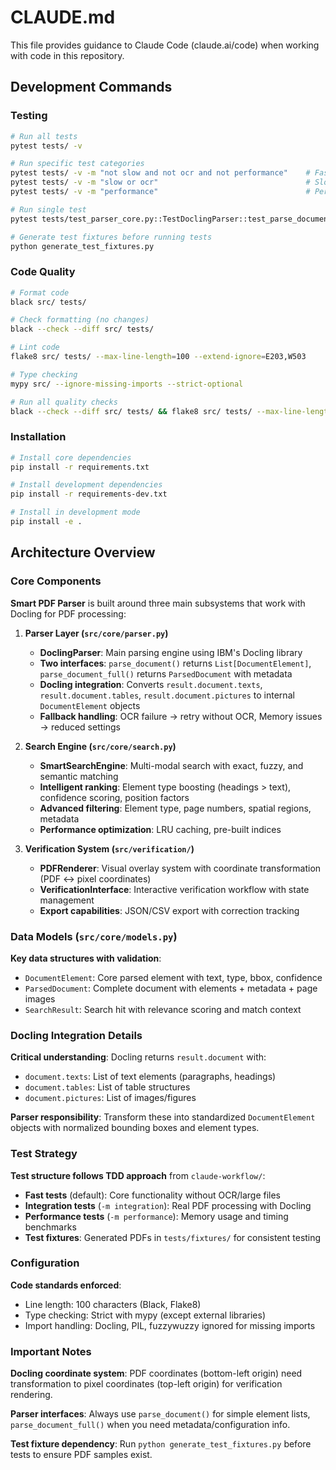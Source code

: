 # CLAUDE.md

This file provides guidance to Claude Code (claude.ai/code) when working with code in this repository.

## Development Commands

### Testing
```bash
# Run all tests
pytest tests/ -v

# Run specific test categories
pytest tests/ -v -m "not slow and not ocr and not performance"    # Fast tests only
pytest tests/ -v -m "slow or ocr"                                 # Slow/OCR tests
pytest tests/ -v -m "performance"                                 # Performance tests

# Run single test
pytest tests/test_parser_core.py::TestDoclingParser::test_parse_document_returns_elements -v

# Generate test fixtures before running tests
python generate_test_fixtures.py
```

### Code Quality
```bash
# Format code
black src/ tests/

# Check formatting (no changes)
black --check --diff src/ tests/

# Lint code
flake8 src/ tests/ --max-line-length=100 --extend-ignore=E203,W503

# Type checking
mypy src/ --ignore-missing-imports --strict-optional

# Run all quality checks
black --check --diff src/ tests/ && flake8 src/ tests/ --max-line-length=100 --extend-ignore=E203,W503 && mypy src/ --ignore-missing-imports --strict-optional
```

### Installation
```bash
# Install core dependencies
pip install -r requirements.txt

# Install development dependencies
pip install -r requirements-dev.txt

# Install in development mode
pip install -e .
```

## Architecture Overview

### Core Components

**Smart PDF Parser** is built around three main subsystems that work with Docling for PDF processing:

1. **Parser Layer (`src/core/parser.py`)**
   - **DoclingParser**: Main parsing engine using IBM's Docling library
   - **Two interfaces**: `parse_document()` returns `List[DocumentElement]`, `parse_document_full()` returns `ParsedDocument` with metadata
   - **Docling integration**: Converts `result.document.texts`, `result.document.tables`, `result.document.pictures` to internal `DocumentElement` objects
   - **Fallback handling**: OCR failure → retry without OCR, Memory issues → reduced settings

2. **Search Engine (`src/core/search.py`)**
   - **SmartSearchEngine**: Multi-modal search with exact, fuzzy, and semantic matching
   - **Intelligent ranking**: Element type boosting (headings > text), confidence scoring, position factors
   - **Advanced filtering**: Element type, page numbers, spatial regions, metadata
   - **Performance optimization**: LRU caching, pre-built indices

3. **Verification System (`src/verification/`)**
   - **PDFRenderer**: Visual overlay system with coordinate transformation (PDF ↔ pixel coordinates)
   - **VerificationInterface**: Interactive verification workflow with state management
   - **Export capabilities**: JSON/CSV export with correction tracking

### Data Models (`src/core/models.py`)

**Key data structures with validation**:
- `DocumentElement`: Core parsed element with text, type, bbox, confidence
- `ParsedDocument`: Complete document with elements + metadata + page images
- `SearchResult`: Search hit with relevance scoring and match context

### Docling Integration Details

**Critical understanding**: Docling returns `result.document` with:
- `document.texts`: List of text elements (paragraphs, headings)
- `document.tables`: List of table structures  
- `document.pictures`: List of images/figures

**Parser responsibility**: Transform these into standardized `DocumentElement` objects with normalized bounding boxes and element types.

### Test Strategy

**Test structure follows TDD approach** from `claude-workflow/`:
- **Fast tests** (default): Core functionality without OCR/large files
- **Integration tests** (`-m integration`): Real PDF processing with Docling
- **Performance tests** (`-m performance`): Memory usage and timing benchmarks
- **Test fixtures**: Generated PDFs in `tests/fixtures/` for consistent testing

### Configuration

**Code standards enforced**:
- Line length: 100 characters (Black, Flake8)
- Type checking: Strict with mypy (except external libraries)
- Import handling: Docling, PIL, fuzzywuzzy ignored for missing imports

### Important Notes

**Docling coordinate system**: PDF coordinates (bottom-left origin) need transformation to pixel coordinates (top-left origin) for verification rendering.

**Parser interfaces**: Always use `parse_document()` for simple element lists, `parse_document_full()` when you need metadata/configuration info.

**Test fixture dependency**: Run `python generate_test_fixtures.py` before tests to ensure PDF samples exist.